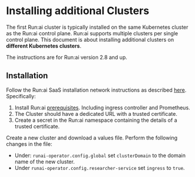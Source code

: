 # Installing additional Clusters

The first Run:ai cluster is typically installed on the same Kubernetes cluster as the Run:ai control plane. Run:ai supports multiple clusters per single control plane. This document is about installing additional clusters on __different Kubernetes clusters__.

The instructions are for Run:ai version 2.8 and up.


## Installation

Follow the Run:ai SaaS installation network instructions as described [here](../../cluster-setup/cluster-prerequisites.md#cluster-url).  Specifically:

1. Install Run:ai [prerequisites](../../cluster-setup/cluster-prerequisites.md). Including ingress controller and Prometheus. 
2. The Cluster should have a dedicated URL with a trusted certificate.
3. Create a secret in the Run:ai namespace containing the details of a trusted certificate.  

Create a new cluster and download a values file. Perform the following changes in the file:

* Under: `runai-operator.config.global` set `clusterDomain` to the domain name of the new cluster.
* Under `runai-operator.config.researcher-service` set `ingress` to `true`.